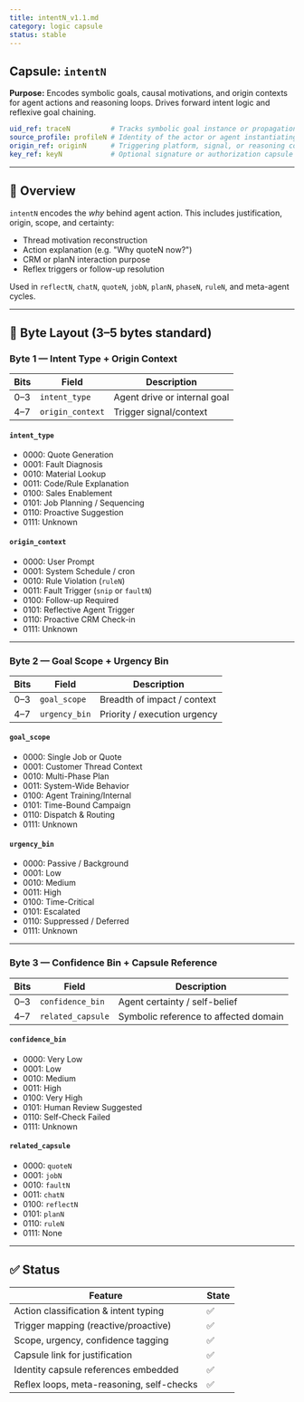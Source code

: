 ```yaml
---
title: intentN_v1.1.md
category: logic capsule
status: stable
---
```


## Capsule: `intentN`

**Purpose:** Encodes symbolic goals, causal motivations, and origin contexts for agent actions and reasoning loops. Drives forward intent logic and reflexive goal chaining.

```yaml
uid_ref: traceN          # Tracks symbolic goal instance or propagation thread
source_profile: profileN # Identity of the actor or agent instantiating the intent
origin_ref: originN      # Triggering platform, signal, or reasoning context
key_ref: keyN            # Optional signature or authorization capsule
```

---

## 🧠 Overview
`intentN` encodes the *why* behind agent action. This includes justification, origin, scope, and certainty:
- Thread motivation reconstruction
- Action explanation (e.g. "Why quoteN now?")
- CRM or planN interaction purpose
- Reflex triggers or follow-up resolution

Used in `reflectN`, `chatN`, `quoteN`, `jobN`, `planN`, `phaseN`, `ruleN`, and meta-agent cycles.

---

## 🔣 Byte Layout (3–5 bytes standard)

### Byte 1 — Intent Type + Origin Context

| Bits | Field            | Description |
|------|------------------|-------------|
| 0–3  | `intent_type`     | Agent drive or internal goal |
| 4–7  | `origin_context`  | Trigger signal/context |

#### `intent_type`
- 0000: Quote Generation  
- 0001: Fault Diagnosis  
- 0010: Material Lookup  
- 0011: Code/Rule Explanation  
- 0100: Sales Enablement  
- 0101: Job Planning / Sequencing  
- 0110: Proactive Suggestion  
- 0111: Unknown

#### `origin_context`
- 0000: User Prompt  
- 0001: System Schedule / cron  
- 0010: Rule Violation (`ruleN`)  
- 0011: Fault Trigger (`snip` or `faultN`)  
- 0100: Follow-up Required  
- 0101: Reflective Agent Trigger  
- 0110: Proactive CRM Check-in  
- 0111: Unknown

---

### Byte 2 — Goal Scope + Urgency Bin

| Bits | Field         | Description |
|------|----------------|-------------|
| 0–3  | `goal_scope`     | Breadth of impact / context |
| 4–7  | `urgency_bin`    | Priority / execution urgency |

#### `goal_scope`
- 0000: Single Job or Quote  
- 0001: Customer Thread Context  
- 0010: Multi-Phase Plan  
- 0011: System-Wide Behavior  
- 0100: Agent Training/Internal  
- 0101: Time-Bound Campaign  
- 0110: Dispatch & Routing  
- 0111: Unknown

#### `urgency_bin`
- 0000: Passive / Background  
- 0001: Low  
- 0010: Medium  
- 0011: High  
- 0100: Time-Critical  
- 0101: Escalated  
- 0110: Suppressed / Deferred  
- 0111: Unknown

---

### Byte 3 — Confidence Bin + Capsule Reference

| Bits | Field              | Description |
|------|--------------------|-------------|
| 0–3  | `confidence_bin`     | Agent certainty / self-belief |
| 4–7  | `related_capsule`    | Symbolic reference to affected domain |

#### `confidence_bin`
- 0000: Very Low  
- 0001: Low  
- 0010: Medium  
- 0011: High  
- 0100: Very High  
- 0101: Human Review Suggested  
- 0110: Self-Check Failed  
- 0111: Unknown

#### `related_capsule`
- 0000: `quoteN`  
- 0001: `jobN`  
- 0010: `faultN`  
- 0011: `chatN`  
- 0100: `reflectN`  
- 0101: `planN`  
- 0110: `ruleN`  
- 0111: None

---

## ✅ Status
| Feature                                   | State |
|-------------------------------------------|--------|
| Action classification & intent typing     | ✅     |
| Trigger mapping (reactive/proactive)      | ✅     |
| Scope, urgency, confidence tagging        | ✅     |
| Capsule link for justification            | ✅     |
| Identity capsule references embedded      | ✅     |
| Reflex loops, meta-reasoning, self-checks | ✅     |
